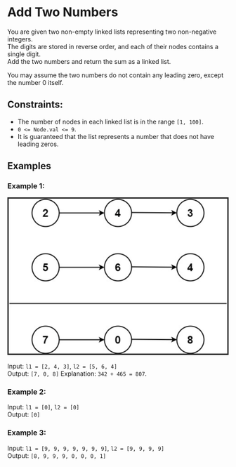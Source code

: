 # Add Two Numbers

You are given two non-empty linked lists representing two non-negative integers.  
The digits are stored in reverse order, and each of their nodes contains a single digit.  
Add the two numbers and return the sum as a linked list.  

You may assume the two numbers do not contain any leading zero, except the number 0 itself.

## Constraints:

 - The number of nodes in each linked list is in the range `[1, 100]`.
 - `0 <= Node.val <= 9`.
 - It is guaranteed that the list represents a number that does not have leading zeros.

## Examples

### Example 1:

![Linked List](Example1.png)

Input: `l1 = [2, 4, 3]`, `l2 = [5, 6, 4]`  
Output: `[7, 0, 8]`
Explanation: `342 + 465 = 807`.  

### Example 2:

Input: `l1 = [0]`, `l2 = [0]`  
Output: `[0]`  

### Example 3:

Input: `l1 = [9, 9, 9, 9, 9, 9, 9]`, `l2 = [9, 9, 9, 9]`  
Output: `[8, 9, 9, 9, 0, 0, 0, 1]`  
